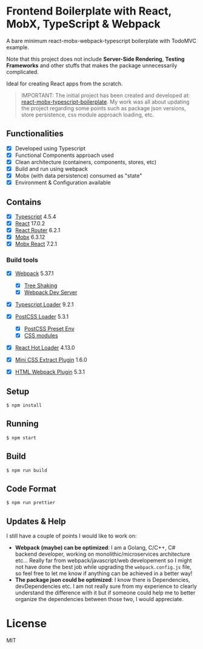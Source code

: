 # Frontend Boilerplate with React, MobX, TypeScript & Webpack

A bare minimum react-mobx-webpack-typescript boilerplate with TodoMVC example.

Note that this project does not include **Server-Side Rendering**,  **Testing Frameworks** and other stuffs that makes the package unnecessarily complicated.

Ideal for creating React apps from the scratch.

> IMPORTANT: The initial project has been created and developed at: [react-mobx-typescript-boilerplate](https://github.com/rokoroku/react-mobx-typescript-boilerplate). My work was all about updating the project regarding some points such as package json versions, store persistence, css module approach loading, etc.

## Functionalities

- [x] Developed using Typescript
- [x] Functional Components approach used
- [x] Clean architecture (containers, components, stores, etc)
- [x] Build and run using webpack
- [x] Mobx (with data persistence) consumed as "state"
- [x] Environment & Configuration available

## Contains

- [x] [Typescript](https://www.typescriptlang.org/) 4.5.4
- [x] [React](https://facebook.github.io/react/) 17.0.2
- [x] [React Router](https://github.com/ReactTraining/react-router) 6.2.1
- [x] [Mobx](https://github.com/mobxjs/mobx) 6.3.12
- [x] [Mobx React](https://github.com/mobxjs/mobx-react) 7.2.1

### Build tools

- [x] [Webpack](https://webpack.github.io) 5.37.1
  - [x] [Tree Shaking](https://webpack.js.org/guides/tree-shaking/)
  - [x] [Webpack Dev Server](https://github.com/webpack/webpack-dev-server)
- [x] [Typescript Loader](https://github.com/TypeStrong/ts-loader) 9.2.1
- [x] [PostCSS Loader](https://github.com/postcss/postcss-loader) 5.3.1
  - [x] [PostCSS Preset Env](https://preset-env.cssdb.org/)
  - [x] [CSS modules](https://github.com/css-modules/)
- [x] [React Hot Loader](https://github.com/gaearon/react-hot-loader) 4.13.0
- [x] [Mini CSS Extract Plugin](https://github.com/webpack-contrib/mini-css-extract-plugin) 1.6.0
- [x] [HTML Webpack Plugin](https://github.com/ampedandwired/html-webpack-plugin) 5.3.1


## Setup

```
$ npm install
```

## Running

```
$ npm start
```

## Build

```
$ npm run build
```

## Code Format

```
$ npm run prettier
```

## Updates & Help

I still have a couple of points I would like to work on:

- **Webpack (maybe) can be optimized**: I am a Golang, C/C++, C# backend developer, working on monolithic/microservices architecture etc... Really far from webpack/javascript/web developement so I might not have done the best job while upgrading the `webpack.config.js` file, so feel free to let me know if anything can be achieved in a better way!
- **The package json could be optimized**: I know there is Dependencies, devDependencies etc. I am not really sure from my experience to clearly understand the difference with it but if someone could help me to better organize the dependencies between those two, I would appreciate.

# License

MIT

